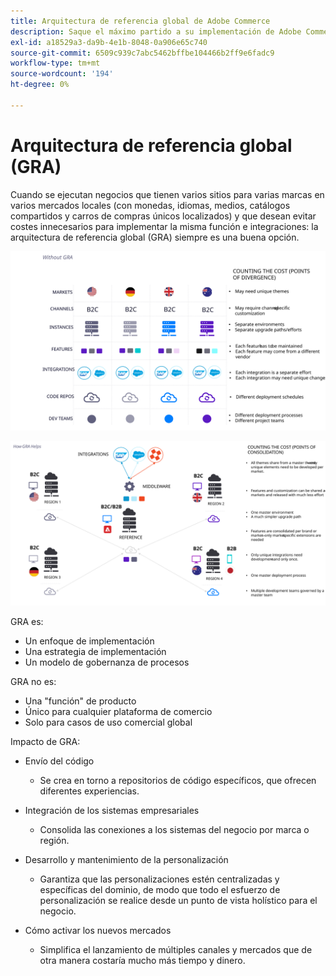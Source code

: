 ```yaml
---
title: Arquitectura de referencia global de Adobe Commerce
description: Saque el máximo partido a su implementación de Adobe Commerce aprovechando la arquitectura de referencia global.
exl-id: a18529a3-da9b-4e1b-8048-0a906e65c740
source-git-commit: 6509c939c7abc5462bffbe104466b2ff9e6fadc9
workflow-type: tm+mt
source-wordcount: '194'
ht-degree: 0%

---
```


# Arquitectura de referencia global (GRA)

Cuando se ejecutan negocios que tienen varios sitios para varias marcas en varios mercados locales (con monedas, idiomas, medios, catálogos compartidos y carros de compras únicos localizados) y que desean evitar costes innecesarios para implementar la misma función e integraciones: la arquitectura de referencia global (GRA) siempre es una buena opción.

![Tabla que explica el costo de la divergencia en la arquitectura](../../assets/playbooks/divergent-architecture.svg)

![Tabla que explica el coste de la consolidación en arquitectura](../../assets/playbooks/consolidated-architecture.svg)

GRA es:

- Un enfoque de implementación
- Una estrategia de implementación
- Un modelo de gobernanza de procesos

GRA no es:

- Una &quot;función&quot; de producto
- Único para cualquier plataforma de comercio
- Solo para casos de uso comercial global

Impacto de GRA:

- Envío del código

   - Se crea en torno a repositorios de código específicos, que ofrecen diferentes experiencias.

- Integración de los sistemas empresariales

   - Consolida las conexiones a los sistemas del negocio por marca o región.

- Desarrollo y mantenimiento de la personalización

   - Garantiza que las personalizaciones estén centralizadas y específicas del dominio, de modo que todo el esfuerzo de personalización se realice desde un punto de vista holístico para el negocio.

- Cómo activar los nuevos mercados

   - Simplifica el lanzamiento de múltiples canales y mercados que de otra manera costaría mucho más tiempo y dinero.
